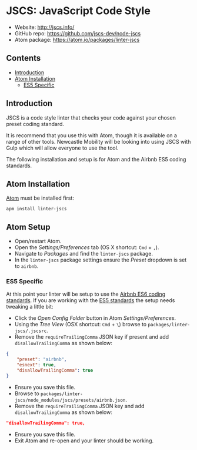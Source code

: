 # JSCS: JavaScript Code Style

- Website: http://jscs.info/
- GitHub repo: https://github.com/jscs-dev/node-jscs
- Atom package: https://atom.io/packages/linter-jscs

## Contents

- [Introduction](#introduction)
- [Atom Installation](#atom-installation)
  - [ES5 Specific](#es5-specific)

## Introduction

JSCS is a code style linter that checks your code against your chosen preset coding standard.

It is recommend that you use this with Atom, though it is available on a range of other tools. Newcastle Mobility will be looking into using JSCS with Gulp which will allow everyone to use the tool.

The following installation and setup is for Atom and the Airbnb ES5 coding standards.

## Atom Installation

[Atom](https://atom.io/) must be installed first:

`apm install linter-jscs`

## Atom Setup

- Open/restart Atom.
- Open the *Settings/Preferences* tab (OS X shortcut: `Cmd` + `,`).
- Navigate to *Packages* and find the `linter-jscs` package.
- In the `linter-jscs` package settings ensure the *Preset* dropdown is set to `airbnb`.

### ES5 Specific

At this point your linter will be setup to use the [Airbnb ES6 coding standards](https://github.com/airbnb/javascript). If you are working with the [ES5 standards](https://github.com/airbnb/javascript/tree/master/es5) the setup needs tweaking a little bit:

- Click the *Open Config Folder* button in Atom *Settings/Preferences*.
- Using the *Tree View* (OSX shortcut: `Cmd` + `\`) browse to `packages/linter-jscs/.jscsrc`.
- Remove the `requireTrailingComma` JSON key if present and add `disallowTrailingComma` as shown below:

```json
{
    "preset": "airbnb",
    "esnext": true,
    "disallowTrailingComma": true
}
```

- Ensure you save this file.
- Browse to `packages/linter-jscs/node_modules/jscs/presets/airbnb.json`.
- Remove the `requireTrailingComma` JSON key and add `disallowTrailingComma` as shown below:

```json
"disallowTrailingComma": true,
```

- Ensure you save this file.
- Exit Atom and re-open and your linter should be working.
